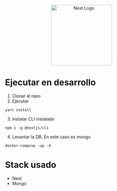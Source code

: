 <p align="center">
  <a href="http://nestjs.com/" target="blank"><img src="https://nestjs.com/img/logo-small.svg" width="200" alt="Nest Logo" /></a>
</p>

# Ejecutar en desarrollo

1. Clonar el repo
2. Ejecutar

```
yarn install
```

3. Instalar CLI instalado

```
npm i -g @nestjs/cli
```

4. Levantar la DB. En este caso es mongo

```
docker-compose -up -d
```

# Stack usado

* Nest
* Mongo
